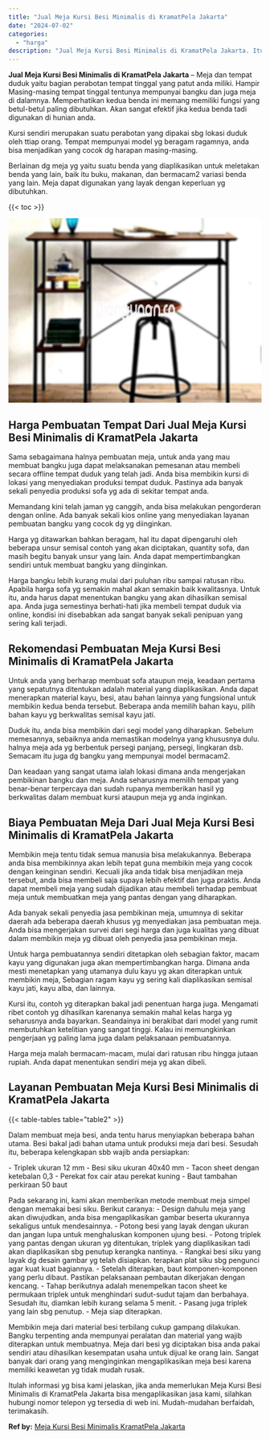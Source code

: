 ```yaml
---
title: "Jual Meja Kursi Besi Minimalis di KramatPela Jakarta"
date: "2024-07-02"
categories: 
  - "harga"
description: "Jual Meja Kursi Besi Minimalis di KramatPela Jakarta. Itulah informasi yg bisa kami jelaskan, jika anda memerlukan Meja Kursi Besi Minimalis di KramatPela Ja..."
---
```


**Jual Meja Kursi Besi Minimalis di KramatPela Jakarta** – Meja dan tempat duduk yaitu bagian perabotan tempat tinggal yang patut anda miliki. Hampir Masing-masing tempat tinggal tentunya mempunyai bangku dan juga meja di dalamnya. Memperhatikan kedua benda ini memang memiliki fungsi yang betul-betul paling dibutuhkan. Akan sangat efektif jika kedua benda tadi digunakan di hunian anda.

Kursi sendiri merupakan suatu perabotan yang dipakai sbg lokasi duduk oleh ttiap orang. Tempat mempunyai model yg beragam ragamnya, anda bisa menjadikan yang cocok dg harapan masing-masing.

Berlainan dg meja yg yaitu suatu benda yang diaplikasikan untuk meletakan benda yang lain, baik itu buku, makanan, dan bermacam2 variasi benda yang lain. Meja dapat digunakan yang layak dengan keperluan yg dibutuhkan.

{{< toc >}}

![Jual Meja Kursi Besi Minimalis di KramatPela Jakarta](/images/jual-meja-besi-murah24.png)

## Harga Pembuatan Tempat Dari Jual Meja Kursi Besi Minimalis di KramatPela Jakarta

Sama sebagaimana halnya pembuatan meja, untuk anda yang mau membuat bangku juga dapat melaksanakan pemesanan atau membeli secara offline tempat duduk yang telah jadi. Anda bisa membikin kursi di lokasi yang menyediakan produksi tempat duduk. Pastinya ada banyak sekali penyedia produksi sofa yg ada di sekitar tempat anda.

Memandang kini telah jaman yg canggih, anda bisa melakukan pengorderan dengan online. Ada banyak sekali kios online yang menyediakan layanan pembuatan bangku yang cocok dg yg diinginkan.

Harga yg ditawarkan bahkan beragam, hal itu dapat dipengaruhi oleh beberapa unsur semisal contoh yang akan diciptakan, quantity sofa, dan masih begitu banyak unsur yang lain. Anda dapat mempertimbangkan sendiri untuk membuat bangku yang diinginkan.

Harga bangku lebih kurang mulai dari puluhan ribu sampai ratusan ribu. Apabila harga sofa yg semakin mahal akan semakin baik kwalitasnya. Untuk itu, anda harus dapat menentukan bangku yang akan dihasilkan semisal apa. Anda juga semestinya berhati-hati jika membeli tempat duduk via online, kondisi ini disebabkan ada sangat banyak sekali penipuan yang sering kali terjadi.

## Rekomendasi Pembuatan Meja Kursi Besi Minimalis di KramatPela Jakarta

Untuk anda yang berharap membuat sofa ataupun meja, keadaan pertama yang sepatutnya ditentukan adalah material yang diaplikasikan. Anda dapat menerapkan material kayu, besi, atau bahan lainnya yang fungsional untuk membikin kedua benda tersebut. Beberapa anda memilih bahan kayu, pilih bahan kayu yg berkwalitas semisal kayu jati.

Duduk itu, anda bisa membikin dari segi model yang diharapkan. Sebelum memesannya, sebaiknya anda memastikan modelnya yang khususnya dulu. halnya meja ada yg berbentuk persegi panjang, persegi, lingkaran dsb. Semacam itu juga dg bangku yang mempunyai model bermacam2.

Dan keadaan yang sangat utama ialah lokasi dimana anda mengerjakan pembikinan bangku dan meja. Anda seharusnya memilih tempat yang benar-benar terpercaya dan sudah rupanya memberikan hasil yg berkwalitas dalam membuat kursi ataupun meja yg anda inginkan.

## Biaya Pembuatan Meja Dari Jual Meja Kursi Besi Minimalis di KramatPela Jakarta

Membikin meja tentu tidak semua manusia bisa melakukannya. Beberapa anda bisa membikinnya akan lebih tepat guna membikin meja yang cocok dengan keinginan sendiri. Kecuali jika anda tidak bisa menjadikan meja tersebut, anda bisa membeli saja supaya lebih efektif dan juga praktis. Anda dapat membeli meja yang sudah dijadikan atau membeli terhadap pembuat meja untuk membuatkan meja yang pantas dengan yang diharapkan.

Ada banyak sekali penyedia jasa pembikinan meja, umumnya di sekitar daerah ada beberapa daerah khusus yg menyediakan jasa pembuatan meja. Anda bisa mengerjakan survei dari segi harga dan juga kualitas yang dibuat dalam membikin meja yg dibuat oleh penyedia jasa pembikinan meja.

Untuk harga pembuatannya sendiri ditetapkan oleh sebagian faktor, macam kayu yang digunakan juga akan mempertimbangkan harga. Dimana anda mesti menetapkan yang utamanya dulu kayu yg akan diterapkan untuk membikin meja, Sebagian ragam kayu yg sering kali diaplikasikan semisal kayu jati, kayu alba, dan lainnya.

Kursi itu, contoh yg diterapkan bakal jadi penentuan harga juga. Mengamati ribet contoh yg dihasilkan karenanya semakin mahal kelas harga yg seharusnya anda bayarkan. Seandainya ini berakibat dari model yang rumit membutuhkan ketelitian yang sangat tinggi. Kalau ini memungkinkan pengerjaan yg paling lama juga dalam pelaksanaan pembuatannya.

Harga meja malah bermacam-macam, mulai dari ratusan ribu hingga jutaan rupiah. Anda dapat menentukan sendiri meja yg akan dibeli.

## Layanan Pembuatan Meja Kursi Besi Minimalis di KramatPela Jakarta

{{< table-tables table="table2" >}}

Dalam membuat meja besi, anda tentu harus menyiapkan beberapa bahan utama. Besi bakal jadi bahan utama untuk produksi meja dari besi. Sesudah itu, beberapa kelengkapan sbb wajib anda persiapkan:

\- Triplek ukuran 12 mm - Besi siku ukuran 40x40 mm - Tacon sheet dengan ketebalan 0,3 - Perekat fox cair atau perekat kuning - Baut tambahan perkiraan 50 baut

Pada sekarang ini, kami akan memberikan metode membuat meja simpel dengan memakai besi siku. Berikut caranya: - Design dahulu meja yang akan diwujudkan, anda bisa mengaplikasikan gambar beserta ukurannya sekaligus untuk mendesainnya. - Potong besi yang layak dengan ukuran dan jangan lupa untuk menghaluskan komponen ujung besi. - Potong triplek yang pantas dengan ukuran yg ditentukan, triplek yang diaplikasikan tadi akan diaplikasikan sbg penutup kerangka nantinya. - Rangkai besi siku yang layak dg desain gambar yg telah disiapkan. terapkan plat siku sbg pengunci agar kuat kuat bagiannya. - Setelah diterapkan, baut komponen-komponen yang perlu dibaut. Pastikan pelaksanaan pembautan dikerjakan dengan kencang. - Tahap berikutnya adalah menempelkan tacon sheet ke permukaan triplek untuk menghindari sudut-sudut tajam dan berbahaya. Sesudah itu, diamkan lebih kurang selama 5 menit. - Pasang juga triplek yang lain sbg penutup. - Meja siap diterapkan.

Membikin meja dari material besi terbilang cukup gampang dilakukan. Bangku terpenting anda mempunyai peralatan dan material yang wajib diterapkan untuk membuatnya. Meja dari besi yg diciptakan bisa anda pakai sendiri atau dihasilkan kesempatan usaha untuk dijual ke orang lain. Sangat banyak dari orang yang menginginkan mengaplikasikan meja besi karena memiliki keawetan yg tidak mudah rusak.

Itulah informasi yg bisa kami jelaskan, jika anda memerlukan Meja Kursi Besi Minimalis di KramatPela Jakarta bisa mengaplikasikan jasa kami, silahkan hubungi nomor telepon yg tersedia di web ini. Mudah-mudahan berfaidah, terimakasih.

**Ref by:** [Meja Kursi Besi Minimalis KramatPela Jakarta](https://id.wikipedia.org/wiki/Meja)

